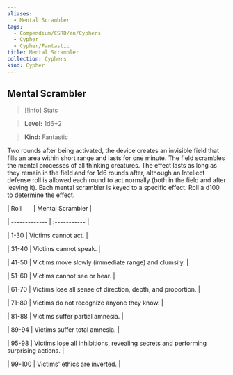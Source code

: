 ```yaml
---
aliases:
  - Mental Scrambler
tags:
  - Compendium/CSRD/en/Cyphers
  - Cypher
  - Cypher/Fantastic
title: Mental Scrambler
collection: Cyphers
kind: Cypher
---
```

## Mental Scrambler    
>[!info] Stats    
> **Level:** 1d6+2    
> **Kind:** Fantastic  
    
Two rounds after being activated, the device creates an invisible field that fills an area within short range and lasts for one minute. The field scrambles the mental processes of all thinking creatures. The effect lasts as long as they remain in the field and for 1d6 rounds after, although an Intellect defense roll is allowed each round to act normally (both in the field and after leaving it). Each mental scrambler is keyed to a specific effect. Roll a d100 to determine the effect.    
  
|  Roll &nbsp; &nbsp; &nbsp; | Mental Scrambler  |    
| ------------- | :----------- |    
| 1-30 | Victims cannot act. |    
| 31-40 | Victims cannot speak. |    
| 41-50 | Victims move slowly (immediate range) and clumsily. |    
| 51-60 | Victims cannot see or hear. |    
| 61-70 | Victims lose all sense of direction, depth, and proportion. |    
| 71-80 | Victims do not recognize anyone they know. |    
| 81-88 | Victims suffer partial amnesia. |    
| 89-94 | Victims suffer total amnesia. |    
| 95-98 | Victims lose all inhibitions, revealing secrets and performing surprising actions. |    
| 99-100 | Victims' ethics are inverted. |